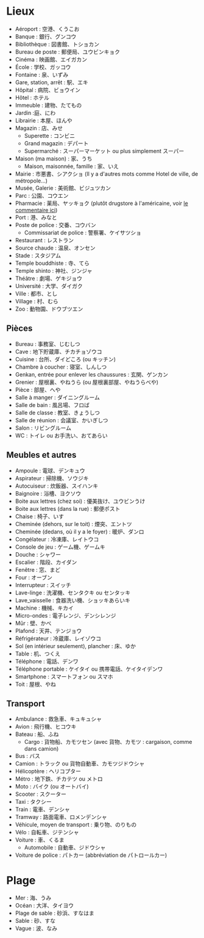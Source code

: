 # Lieux

- Aéroport : 空港、くうこお
- Banque : 銀行、グンコウ
- Bibliothèque : 図書館、トショカン
- Bureau de poste : 郵便局、ユウビンキョク
- Cinéma : 映画館、エイガカン
- École : 学校、ガッコウ
- Fontaine : 泉、いずみ
- Gare, station, arrêt : 駅、エキ
- Hôpital : 病院、ビョウイン
- Hôtel : ホテル
- Immeuble : 建物、たてもの
- Jardin :庭、にわ
- Librairie : 本屋、ほんや
- Magazin : 店、みせ
  - Superette : コンビニ
  - Grand magazin : デパート
  - Supermarché : スーパーマーケット ou plus simplement スーパー
- Maison (ma maison) : 家、うち
  - Maison, maisonnée, famille : 家、いえ
- Mairie : 市悪書、シアクショ (Il y a d'autres mots comme Hotel de ville, de métropole...)
- Musée, Galerie : 美術館、ビジュツカン
- Parc : 公園、コウエン
- Pharmacie : 薬局、ヤッキョク (plutôt drugstore à l'américaine, voir [le commentaire ici](https://www.youtube.com/watch?v=hKKyDpSZ4HA))
- Port : 港、みなと
- Poste de police : 交番、コウバン
  - Commissariat de police : 警察署、ケイサツショ
- Restaurant : レストラン
- Source chaude : 温泉、オンセン
- Stade : スタジアム
- Temple bouddhiste : 寺、てら
- Temple shinto : 神社、ジンジャ
- Théâtre : 劇場、ゲキジョウ
- Université : 大学、ダイガク
- Ville : 都市、とし
- Village : 村、むら
- Zoo : 動物園、ドウブツエン

## Pièces

- Bureau : 事務室、じむしつ
- Cave : 地下貯蔵庫、チカチョゾウコ
- Cuisine : 台所、ダイどころ (ou キッチン)
- Chambre à coucher : 寝室、しんしつ
- Genkan, entrée pour enlever les chaussures : 玄関、ゲンカン
- Grenier : 屋根裏、やねうら (ou 屋根裏部屋、やねうらべや)
- Pièce : 部屋、へや
- Salle à manger : ダイニングルーム
- Salle de bain : 風呂場、フロば
- Salle de classe : 教室、きょうしつ
- Salle de réunion : 会議室、かいぎしつ
- Salon : リビングルーム
- WC : トイレ ou お手洗い、おてあらい

## Meubles et autres

- Ampoule : 電球、デンキュウ
- Aspirateur : 掃除機、ソウジキ
- Autocuiseur : 炊飯器、スイハンキ
- Baignoire : 浴槽、ヨクソウ
- Boite aux lettres (chez soi) : 優美抜け、ユウビンうけ
- Boite aux lettres (dans la rue) : 郵便ポスト
- Chaise : 椅子、いす
- Cheminée (dehors, sur le toit) : 煙突、エントツ
- Cheminée (dedans, où il y a le foyer) : 暖炉、ダンロ
- Congélateur : 冷凍庫、レイトウコ
- Console de jeu : ゲーム機、ゲームキ
- Douche : シャワー
- Escalier : 階段、カイダン
- Fenêtre : 窓、まど
- Four : オーブン
- Interrupteur : スイッチ
- Lave-linge : 洗濯機、センタクキ ou センタッキ
- Lave_vaisselle : 食器洗い機、ショッキあらいキ
- Machine : 機械、キカイ
- Micro-ondes : 電子レンジ、デンシレンジ
- Mûr : 壁、かべ
- Plafond : 天井、テンジョウ
- Réfrigérateur : 冷蔵庫、レイゾウコ
- Sol (en intérieur seulement), plancher : 床、ゆか
- Table : 机、つくえ
- Téléphone : 電話、デンワ
- Téléphone portable : ケイタイ ou 携帯電話、ケイタイデンワ
- Smartphone : スマートフォン ou スマホ
- Toit : 屋根、やね

## Transport

- Ambulance : 救急車、キュキュシャ
- Avion : 飛行機、ヒコウキ
- Bateau : 船、ふね
  - Cargo : 貨物船、カモツセン (avec 貨物、カモツ : cargaison, comme dans camion)
- Bus : バス
- Camion : トラック ou 貨物自動車、カモツジドウシャ
- Hélicoptère : ヘリコプター
- Métro : 地下鉄、チカテツ ou メトロ
- Moto : バイク (ou オートバイ)
- Scooter : スクーター
- Taxi : タクシー
- Train : 電車、デンシャ
- Tramway : 路面電車、ロメンデンシャ
- Véhicule, moyen de transport : 乗り物、のりもの
- Vélo : 自転車、ジテンシャ
- Voiture : 車、くるま
  - Automobile : 自動車、ジドウシャ
- Voiture de police : パトカー (abbréviation de パトロールカー)

# Plage

- Mer : 海、うみ
- Océan : 大洋、タイヨウ
- Plage de sable : 砂浜、すなはま
- Sable : 砂、すな
- Vague : 波、なみ
